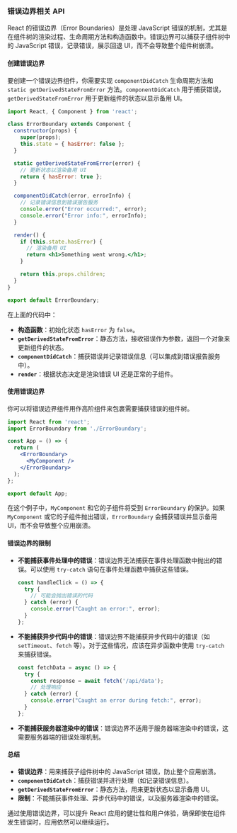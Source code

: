 ### 错误边界相关 API

React 的错误边界（Error Boundaries）是处理 JavaScript 错误的机制，尤其是在组件树的渲染过程、生命周期方法和构造函数中。错误边界可以捕获子组件树中的 JavaScript 错误，记录错误，展示回退 UI，而不会导致整个组件树崩溃。

#### 创建错误边界

要创建一个错误边界组件，你需要实现 `componentDidCatch` 生命周期方法和 `static getDerivedStateFromError` 方法。`componentDidCatch` 用于捕获错误，`getDerivedStateFromError` 用于更新组件的状态以显示备用 UI。

```jsx
import React, { Component } from 'react';

class ErrorBoundary extends Component {
  constructor(props) {
    super(props);
    this.state = { hasError: false };
  }

  static getDerivedStateFromError(error) {
    // 更新状态以渲染备用 UI
    return { hasError: true };
  }

  componentDidCatch(error, errorInfo) {
    // 记录错误信息到错误报告服务
    console.error("Error occurred:", error);
    console.error("Error info:", errorInfo);
  }

  render() {
    if (this.state.hasError) {
      // 渲染备用 UI
      return <h1>Something went wrong.</h1>;
    }

    return this.props.children;
  }
}

export default ErrorBoundary;
```

在上面的代码中：
- **构造函数**：初始化状态 `hasError` 为 `false`。
- **`getDerivedStateFromError`**：静态方法，接收错误作为参数，返回一个对象来更新组件的状态。
- **`componentDidCatch`**：捕获错误并记录错误信息（可以集成到错误报告服务中）。
- **`render`**：根据状态决定是渲染错误 UI 还是正常的子组件。

#### 使用错误边界

你可以将错误边界组件用作高阶组件来包裹需要捕获错误的组件树。

```jsx
import React from 'react';
import ErrorBoundary from './ErrorBoundary';

const App = () => {
  return (
    <ErrorBoundary>
      <MyComponent />
    </ErrorBoundary>
  );
};

export default App;
```

在这个例子中，`MyComponent` 和它的子组件将受到 `ErrorBoundary` 的保护。如果 `MyComponent` 或它的子组件抛出错误，`ErrorBoundary` 会捕获错误并显示备用 UI，而不会导致整个应用崩溃。

#### 错误边界的限制

- **不能捕获事件处理中的错误**：错误边界无法捕获在事件处理函数中抛出的错误。可以使用 `try-catch` 语句在事件处理函数中捕获这些错误。
  
  ```jsx
  const handleClick = () => {
    try {
      // 可能会抛出错误的代码
    } catch (error) {
      console.error("Caught an error:", error);
    }
  };
  ```

- **不能捕获异步代码中的错误**：错误边界不能捕获异步代码中的错误（如 `setTimeout`、`fetch` 等）。对于这些情况，应该在异步函数中使用 `try-catch` 来捕获错误。

  ```jsx
  const fetchData = async () => {
    try {
      const response = await fetch('/api/data');
      // 处理响应
    } catch (error) {
      console.error("Caught an error during fetch:", error);
    }
  };
  ```

- **不能捕获服务器渲染中的错误**：错误边界不适用于服务器端渲染中的错误，这需要服务器端的错误处理机制。

#### 总结

- **错误边界**：用来捕获子组件树中的 JavaScript 错误，防止整个应用崩溃。
- **`componentDidCatch`**：捕获错误并进行处理（如记录错误信息）。
- **`getDerivedStateFromError`**：静态方法，用来更新状态以显示备用 UI。
- **限制**：不能捕获事件处理、异步代码中的错误，以及服务器渲染中的错误。

通过使用错误边界，可以提升 React 应用的健壮性和用户体验，确保即使在组件发生错误时，应用依然可以继续运行。